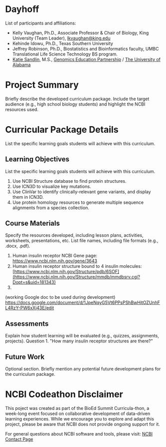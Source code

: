 # Dayhoff

List of participants and affiliations:
- Kelly Vaughan, Ph.D., Associate Professor & Chair of Biology, King University (Team Leader), lkvaughan@king.edu
- Kehinde Idowu, Ph.D., Texas Southern University
- Jeffrey Robinson, Ph.D., Biostatistics and Bioinformatics faculty, UMBC Translational Life Science Technology BS program.
- [Katie Sandlin](https://www.linkedin.com/in/kmsandlin/), M.S., [Genomics Education Partnership](https://thegep.org/) / [The University of Alabama](https://bsc.ua.edu/)

# Project Summary
Briefly describe the developed curriculum package. Include the target audience (e.g., high school biology students) and highlight the NCBI resources used.

# Curricular Package Details
List the specific learning goals students will achieve with this curriculum.

## Learning Objectives
List the specific learning goals students will achieve with this curriculum.
  1. Use NCBI Structure database to find protein structures.
  2. Use ICN3D to visualize key mutations.
  3. Use ClinVar to identify clinically-relevant gene variants, and display them in ICN3D.
  4. Use protein homology resources to generate multiple sequence alignments from a species collection.

## Course Materials
Specify the resources developed, including lesson plans, activities, worksheets, presentations, etc. List file names, including file formats (e.g., .docx, .pdf).

  1. Human insulin receptor NCBI Gene page: https://www.ncbi.nlm.nih.gov/gene/3643
  2. Human insulin receptor structure bound to 4 insulin molecules: [https://www.ncbi.nlm.nih.gov/Structure/pdb/6SOF](https://www.ncbi.nlm.nih.gov/Structure/mmdb/mmdbsrv.cgi?Dopt=s&uid=181343)
  3. 
(working Google doc to be used during development) https://docs.google.com/document/d/1JpeNqyG5Vt6PPsPShBwHitOZUnhFL4RzY-PW6xXj43E/edit


## Assessments
Explain how student learning will be evaluated (e.g., quizzes, assignments, projects).
Question 1. "How many insulin receptor structures are there?"

## Future Work
Optional section. Briefly mention any potential future development plans for the curriculum package.

# NCBI Codeathon Disclaimer
This poject was created as part of the BioEd Summit Curricula-thon, a week-long event focused on collaborative development of data-driven learning experiences. While we encourage you to explore and adapt this project, please be aware that NCBI does not provide ongoing support for it.

For general questions about NCBI software and tools, please visit: [NCBI Contact Page](https://www.ncbi.nlm.nih.gov/home/about/contact/)

